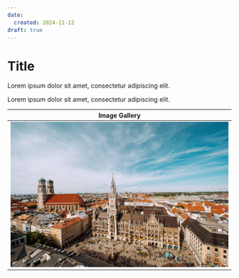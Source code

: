 ```yaml
---
date:
  created: 2024-11-12
draft: true
---
```


# Title

Lorem ipsum dolor sit amet, consectetur adipiscing elit. 

<!-- more -->

Lorem ipsum dolor sit amet, consectetur adipiscing elit. 

|              Image Gallery               |
|:----------------------------------------:|
| ![pic](../../images/Munich.jpg "Munich") |